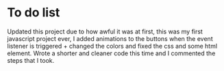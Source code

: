 # To do list

Updated this project due to how awful it was at first, this was my first javascript project ever, I added animations to the buttons when the event listener is triggered + changed the colors and fixed the css and some html element.
Wrote a shorter and cleaner code this time and I commented the steps that I took.
